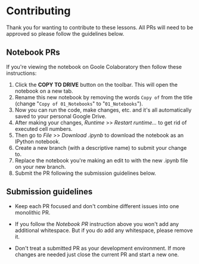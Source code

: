 # Contributing
Thank you for wanting to contribute to these lessons. All PRs will need to be approved so please follow the guidelines below.

## Notebook PRs
If you're viewing the notebook on Goole Colaboratory then follow these instructions:
1. Click the **COPY TO DRIVE** button on the toolbar. This will open the notebook on a new tab.
2. Rename this new notebook by removing the words `Copy of` from the title (change "`Copy of 01_Notebooks`" to "`01_Notebooks`").
3. Now you can run the code, make changes, etc. and it's all automatically saved to your personal Google Drive.
4. After making your changes, *Runtime* >> *Restart runtime...* to get rid of executed cell numbers.
5. Then go to *File* >> *Download .ipynb* to download the notebook as an IPython notebook.
6. Create a new branch (with a descriptive name) to submit your change to.
7. Replace the notebook you're making an edit to with the new .ipynb file on your new branch.
8. Submit the PR following the submission guidelines below.

## Submission guidelines
- Keep each PR focused and don't combine different issues into one monolithic PR.

- If you follow the *Notebook PR* instruction above you won't add any additional whitespace. But if you do add any whitespace, please remove it.

- Don't treat a submitted PR as your development environment. If more changes are needed just close the current PR and start a new one.